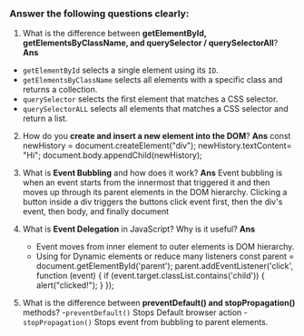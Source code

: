 
### Answer the following questions clearly:

1. What is the difference between **getElementById, getElementsByClassName, and querySelector / querySelectorAll**?
   **Ans**
  - `getElementById` selects a single element using its `ID`.
  - `getElementsByClassName` selects all elements with a specific class and returns a collection.
  - `querySelector` selects the first element that matches a CSS selector.
  - `querySelectorALL` selects all elements that matches a CSS selector and return a list.
  
   
2. How do you **create and insert a new element into the DOM**?
   **Ans**
   const newHistory = document.createElement("div");
   newHistory.textContent= "Hi";
   document.body.appendChild(newHistory);

3. What is **Event Bubbling** and how does it work?
   **Ans**
   Event bubbling is when an event starts from the innermost that triggered it and then moves up through its parent elements in the DOM hierarchy.
   Clicking a button inside a div triggers the buttons click event first, then the div's event, then body, and finally document

4. What is **Event Delegation** in JavaScript? Why is it useful?
   **Ans**
   - Event moves from inner element to outer elements is DOM hierarchy.
   - Using for Dynamic elements or reduce many listeners
   const parent = document.getElementById('parent');
   parent.addEventListener('click', function (event) {
   if (event.target.classList.contains('child')) {
      alert("clicked!");
     }
   });  

5. What is the difference between **preventDefault() and stopPropagation()** methods?
-`preventDefault()` Stops Default browser action 
-`stopPropagation()` Stops event from bubbling to parent elements.



